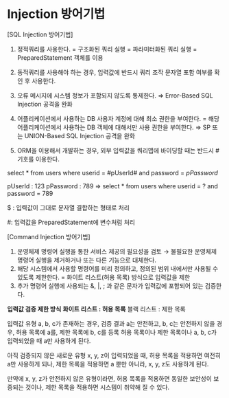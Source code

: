 # Injection 방어기법

[SQL Injection 방어기법]

1. 정적쿼리를 사용한다. = 구조화된 쿼리 실행 = 파라미터화된 쿼리 실행 = PreparedStatement 객체를 이용
2. 동적쿼리를 사용해야 하는 경우, 입력값에 반드시 쿼리 조작 문자열 포함 여부를 확인 후 사용한다.
3. 오류 메시지에 시스템 정보가 포함되지 않도록 통제한다. ⇒ Error-Based SQL Injection 공격을 완화
4. 어플리케이션에서 사용하는 DB 사용자 계정에 대해 최소 권한을 부여한다. = 해당 어플리케이션에서 사용하는 DB 객체에 대해서만 사용 권한을 부여한다. ⇒ SP 또는 UNION-Based SQL Injection 공격을 완화

5. ORM을 이용해서 개발하는 경우, 외부 입력값을 쿼리맵에 바이딩할 때는 반드시 # 기호를 이용한다.

select * from users where userid = #pUserId# and password = $pPassword$

pUserId : 123
pPassword : 789
⇒ select * from users where userid = ? and password = 789

$ : 입력값이 그대로 문자열 결합하는 형태로 처리

#: 입력값을 PreparedStatement에 변수처럼 처리



[Command Injection 방어기법]

1. 운영체제 명령어 실행을 통한 서비스 제공의 필요성을 검토 → 불필요한 운영체제 명령어 실행을 제거하거나 또는 다른 기능으로 대체한다.
2. 해당 시스템에서 사용할 명령어를 미리 정의하고, 정의된 범위 내에서만 사용될 수 있도록 제한한다. = 화이트 리스트(허용 목록) 방식으로 입력값을 제한
3. 추가 명령어 실행에 사용되는 &, |, ; 과 같은 문자가 입력값에 포함되어 있는 검증한다.

**입력값 검증 제한 방식**
**화이트 리스트 : 허용 목록**
  블랙 리스트 : 제한 목록

입력값 유형 a, b, c가 존재하는 경우, 
검증 결과 a는 안전하고, b, c는 안전하지 않을 경우, 
허용 목록에 a를, 제한 목록에 b, c를 등록
허용 목록이나 제한 목록이나 a, b, c가 입력되었을 때 a만 사용하게 된다.

아직 검증되지 않은 새로운 유형 x, y, z이 입력되었을 때, 
허용 목록을 적용하면 여전히 a만 사용하게 되나, 
제한 목록을 적용하면 a 뿐만 아니라, x, y, z도 사용하게 된다.

만약에 x, y, z가 안전하지 않은 유형이라면, 
허용 목록을 적용하면 동일한 보안성이 보증되는 것이나, 
제한 목록을 적용하면 시스템이 취약해 질 수 있다.